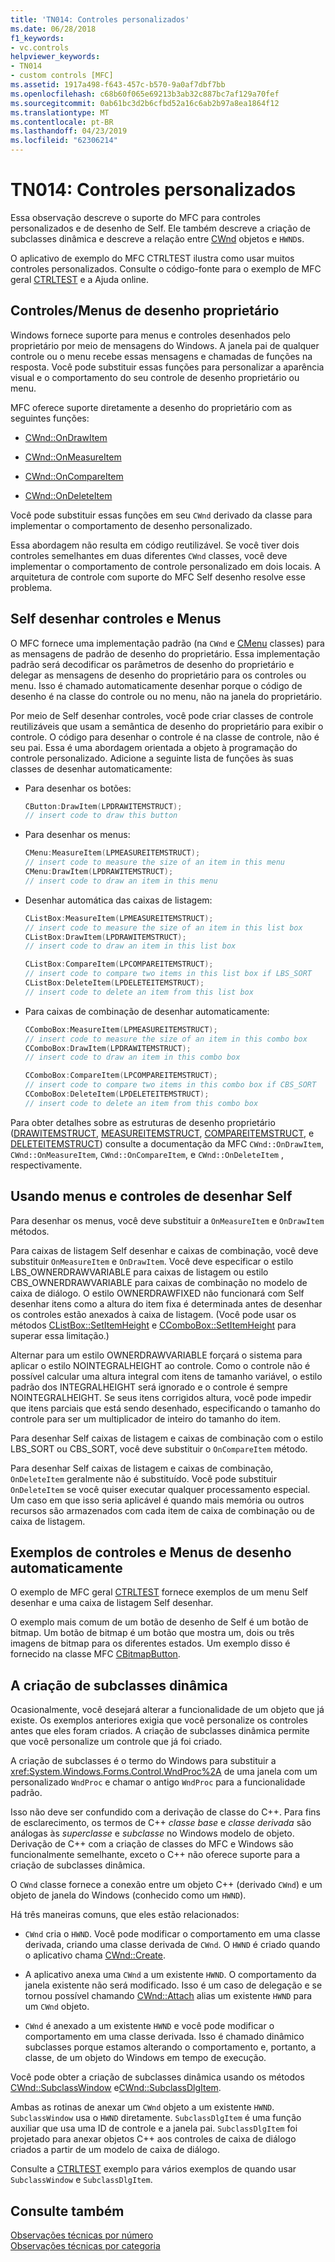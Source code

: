 ```yaml
---
title: 'TN014: Controles personalizados'
ms.date: 06/28/2018
f1_keywords:
- vc.controls
helpviewer_keywords:
- TN014
- custom controls [MFC]
ms.assetid: 1917a498-f643-457c-b570-9a0af7dbf7bb
ms.openlocfilehash: c68b60f065e69213b3ab32c887bc7af129a70fef
ms.sourcegitcommit: 0ab61bc3d2b6cfbd52a16c6ab2b97a8ea1864f12
ms.translationtype: MT
ms.contentlocale: pt-BR
ms.lasthandoff: 04/23/2019
ms.locfileid: "62306214"
---
```

# <a name="tn014-custom-controls"></a>TN014: Controles personalizados

Essa observação descreve o suporte do MFC para controles personalizados e de desenho de Self. Ele também descreve a criação de subclasses dinâmica e descreve a relação entre [CWnd](../mfc/reference/cwnd-class.md) objetos e `HWND`s.

O aplicativo de exemplo do MFC CTRLTEST ilustra como usar muitos controles personalizados. Consulte o código-fonte para o exemplo de MFC geral [CTRLTEST](../overview/visual-cpp-samples.md) e a Ajuda online.

## <a name="owner-draw-controlsmenus"></a>Controles/Menus de desenho proprietário

Windows fornece suporte para menus e controles desenhados pelo proprietário por meio de mensagens do Windows. A janela pai de qualquer controle ou o menu recebe essas mensagens e chamadas de funções na resposta. Você pode substituir essas funções para personalizar a aparência visual e o comportamento do seu controle de desenho proprietário ou menu.

MFC oferece suporte diretamente a desenho do proprietário com as seguintes funções:

- [CWnd::OnDrawItem](../mfc/reference/cwnd-class.md#ondrawitem)

- [CWnd::OnMeasureItem](../mfc/reference/cwnd-class.md#onmeasureitem)

- [CWnd::OnCompareItem](../mfc/reference/cwnd-class.md#oncompareitem)

- [CWnd::OnDeleteItem](../mfc/reference/cwnd-class.md#ondeleteitem)

Você pode substituir essas funções em seu `CWnd` derivado da classe para implementar o comportamento de desenho personalizado.

Essa abordagem não resulta em código reutilizável. Se você tiver dois controles semelhantes em duas diferentes `CWnd` classes, você deve implementar o comportamento de controle personalizado em dois locais. A arquitetura de controle com suporte do MFC Self desenho resolve esse problema.

## <a name="self-draw-controls-and-menus"></a>Self desenhar controles e Menus

O MFC fornece uma implementação padrão (na `CWnd` e [CMenu](../mfc/reference/cmenu-class.md) classes) para as mensagens de padrão de desenho do proprietário. Essa implementação padrão será decodificar os parâmetros de desenho do proprietário e delegar as mensagens de desenho do proprietário para os controles ou menu. Isso é chamado automaticamente desenhar porque o código de desenho é na classe do controle ou no menu, não na janela do proprietário.

Por meio de Self desenhar controles, você pode criar classes de controle reutilizáveis que usam a semântica de desenho do proprietário para exibir o controle. O código para desenhar o controle é na classe de controle, não é seu pai. Essa é uma abordagem orientada a objeto à programação do controle personalizado. Adicione a seguinte lista de funções às suas classes de desenhar automaticamente:

- Para desenhar os botões:

    ```cpp
    CButton:DrawItem(LPDRAWITEMSTRUCT);
    // insert code to draw this button
    ```

- Para desenhar os menus:

    ```cpp
    CMenu:MeasureItem(LPMEASUREITEMSTRUCT);
    // insert code to measure the size of an item in this menu
    CMenu:DrawItem(LPDRAWITEMSTRUCT);
    // insert code to draw an item in this menu
    ```

- Desenhar automática das caixas de listagem:

    ```cpp
    CListBox:MeasureItem(LPMEASUREITEMSTRUCT);
    // insert code to measure the size of an item in this list box
    CListBox:DrawItem(LPDRAWITEMSTRUCT);
    // insert code to draw an item in this list box

    CListBox:CompareItem(LPCOMPAREITEMSTRUCT);
    // insert code to compare two items in this list box if LBS_SORT
    CListBox:DeleteItem(LPDELETEITEMSTRUCT);
    // insert code to delete an item from this list box
    ```

- Para caixas de combinação de desenhar automaticamente:

    ```cpp
    CComboBox:MeasureItem(LPMEASUREITEMSTRUCT);
    // insert code to measure the size of an item in this combo box
    CComboBox:DrawItem(LPDRAWITEMSTRUCT);
    // insert code to draw an item in this combo box

    CComboBox:CompareItem(LPCOMPAREITEMSTRUCT);
    // insert code to compare two items in this combo box if CBS_SORT
    CComboBox:DeleteItem(LPDELETEITEMSTRUCT);
    // insert code to delete an item from this combo box
    ```

Para obter detalhes sobre as estruturas de desenho proprietário ([DRAWITEMSTRUCT](/windows/desktop/api/winuser/ns-winuser-tagdrawitemstruct), [MEASUREITEMSTRUCT](/windows/desktop/api/winuser/ns-winuser-tagmeasureitemstruct), [COMPAREITEMSTRUCT](/windows/desktop/api/winuser/ns-winuser-tagcompareitemstruct), e [DELETEITEMSTRUCT](/windows/desktop/api/winuser/ns-winuser-tagdeleteitemstruct)) consulte a documentação da MFC `CWnd::OnDrawItem`, `CWnd::OnMeasureItem`, `CWnd::OnCompareItem`, e `CWnd::OnDeleteItem` , respectivamente.

## <a name="using-self-draw-controls-and-menus"></a>Usando menus e controles de desenhar Self

Para desenhar os menus, você deve substituir a `OnMeasureItem` e `OnDrawItem` métodos.

Para caixas de listagem Self desenhar e caixas de combinação, você deve substituir `OnMeasureItem` e `OnDrawItem`. Você deve especificar o estilo LBS_OWNERDRAWVARIABLE para caixas de listagem ou estilo CBS_OWNERDRAWVARIABLE para caixas de combinação no modelo de caixa de diálogo. O estilo OWNERDRAWFIXED não funcionará com Self desenhar itens como a altura do item fixa é determinada antes de desenhar os controles estão anexados à caixa de listagem. (Você pode usar os métodos [CListBox::SetItemHeight](../mfc/reference/clistbox-class.md#setitemheight) e [CComboBox::SetItemHeight](../mfc/reference/ccombobox-class.md#setitemheight) para superar essa limitação.)

Alternar para um estilo OWNERDRAWVARIABLE forçará o sistema para aplicar o estilo NOINTEGRALHEIGHT ao controle. Como o controle não é possível calcular uma altura integral com itens de tamanho variável, o estilo padrão dos INTEGRALHEIGHT será ignorado e o controle é sempre NOINTEGRALHEIGHT. Se seus itens corrigidos altura, você pode impedir que itens parciais que está sendo desenhado, especificando o tamanho do controle para ser um multiplicador de inteiro do tamanho do item.

Para desenhar Self caixas de listagem e caixas de combinação com o estilo LBS_SORT ou CBS_SORT, você deve substituir o `OnCompareItem` método.

Para desenhar Self caixas de listagem e caixas de combinação, `OnDeleteItem` geralmente não é substituído. Você pode substituir `OnDeleteItem` se você quiser executar qualquer processamento especial. Um caso em que isso seria aplicável é quando mais memória ou outros recursos são armazenados com cada item de caixa de combinação ou de caixa de listagem.

## <a name="examples-of-self-drawing-controls-and-menus"></a>Exemplos de controles e Menus de desenho automaticamente

O exemplo de MFC geral [CTRLTEST](../overview/visual-cpp-samples.md) fornece exemplos de um menu Self desenhar e uma caixa de listagem Self desenhar.

O exemplo mais comum de um botão de desenho de Self é um botão de bitmap. Um botão de bitmap é um botão que mostra um, dois ou três imagens de bitmap para os diferentes estados. Um exemplo disso é fornecido na classe MFC [CBitmapButton](../mfc/reference/cbitmapbutton-class.md).

## <a name="dynamic-subclassing"></a>A criação de subclasses dinâmica

Ocasionalmente, você desejará alterar a funcionalidade de um objeto que já existe. Os exemplos anteriores exigia que você personalize os controles antes que eles foram criados. A criação de subclasses dinâmica permite que você personalize um controle que já foi criado.

A criação de subclasses é o termo do Windows para substituir a <xref:System.Windows.Forms.Control.WndProc%2A> de uma janela com um personalizado `WndProc` e chamar o antigo `WndProc` para a funcionalidade padrão.

Isso não deve ser confundido com a derivação de classe do C++. Para fins de esclarecimento, os termos de C++ *classe base* e *classe derivada* são análogas às *superclasse* e *subclasse* no Windows modelo de objeto. Derivação de C++ com a criação de classes do MFC e Windows são funcionalmente semelhante, exceto o C++ não oferece suporte para a criação de subclasses dinâmica.

O `CWnd` classe fornece a conexão entre um objeto C++ (derivado `CWnd`) e um objeto de janela do Windows (conhecido como um `HWND`).

Há três maneiras comuns, que eles estão relacionados:

- `CWnd` cria o `HWND`. Você pode modificar o comportamento em uma classe derivada, criando uma classe derivada de `CWnd`. O `HWND` é criado quando o aplicativo chama [CWnd::Create](../mfc/reference/cwnd-class.md#create).

- A aplicativo anexa uma `CWnd` a um existente `HWND`. O comportamento da janela existente não será modificado. Isso é um caso de delegação e se tornou possível chamando [CWnd::Attach](../mfc/reference/cwnd-class.md#attach) alias um existente `HWND` para um `CWnd` objeto.

- `CWnd` é anexado a um existente `HWND` e você pode modificar o comportamento em uma classe derivada. Isso é chamado dinâmico subclasses porque estamos alterando o comportamento e, portanto, a classe, de um objeto do Windows em tempo de execução.

Você pode obter a criação de subclasses dinâmica usando os métodos [CWnd::SubclassWindow](../mfc/reference/cwnd-class.md#subclasswindow) e[CWnd::SubclassDlgItem](../mfc/reference/cwnd-class.md#subclassdlgitem).

Ambas as rotinas de anexar um `CWnd` objeto a um existente `HWND`. `SubclassWindow` usa o `HWND` diretamente. `SubclassDlgItem` é uma função auxiliar que usa uma ID de controle e a janela pai. `SubclassDlgItem` foi projetado para anexar objetos C++ aos controles de caixa de diálogo criados a partir de um modelo de caixa de diálogo.

Consulte a [CTRLTEST](../overview/visual-cpp-samples.md) exemplo para vários exemplos de quando usar `SubclassWindow` e `SubclassDlgItem`.

## <a name="see-also"></a>Consulte também

[Observações técnicas por número](../mfc/technical-notes-by-number.md)<br/>
[Observações técnicas por categoria](../mfc/technical-notes-by-category.md)
